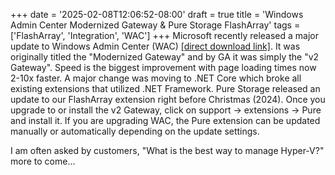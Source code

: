 +++
date = '2025-02-08T12:06:52-08:00'
draft = true
title = 'Windows Admin Center Modernized Gateway & Pure Storage FlashArray'
tags = ['FlashArray', 'Integration', 'WAC']
+++
Microsoft recently released a major update to Windows Admin Center (WAC) [[direct download link]](https://aka.ms/wacdownload "wac"). It was originally titled the "Modernized Gateway" and by GA it was simply the "v2 Gateway". Speed is the biggest improvement with page loading times now 2-10x faster. A major change was moving to .NET Core which broke all existing extensions that utilized .NET Framework. Pure Storage released an update to our FlashArray extension right before Christmas (2024). Once you upgrade to or install the v2 Gateway, click on support -> extensions -> Pure and install it. If you are upgrading WAC, the Pure extension can be updated manually or automatically depending on the update settings.

I am often asked by customers, "What is the best way to manage Hyper-V?" 
more to come...

